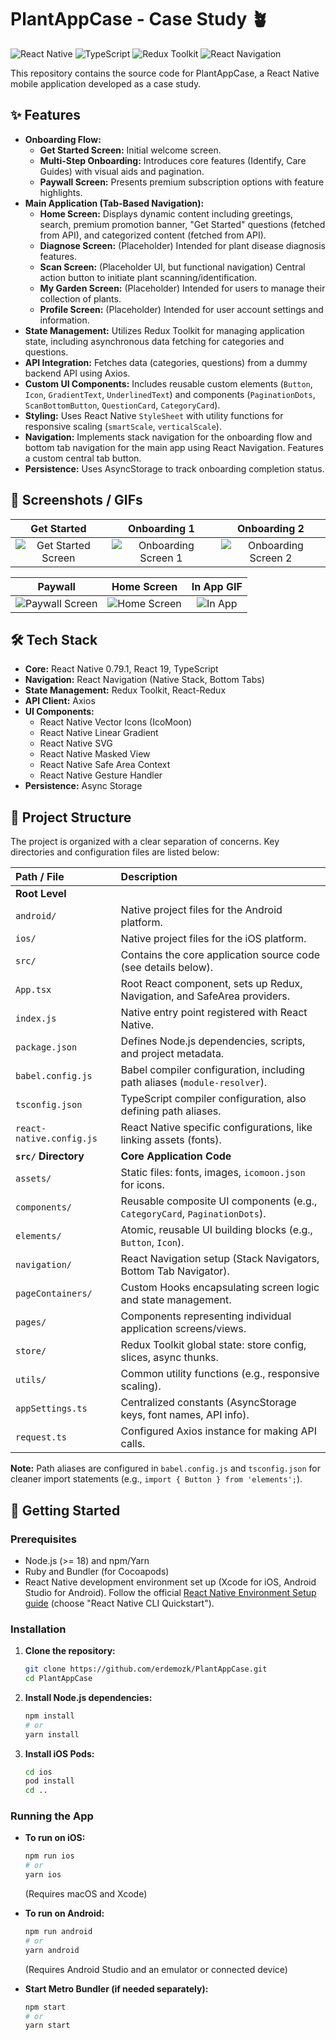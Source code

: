 # PlantAppCase - Case Study 🪴

![React Native](https://img.shields.io/badge/React%20Native-0.79.1-blue?logo=react) ![TypeScript](https://img.shields.io/badge/TypeScript-5.0.4-blue?logo=typescript) ![Redux Toolkit](https://img.shields.io/badge/Redux%20Toolkit-2.7.0-764ABC?logo=redux) ![React Navigation](https://img.shields.io/badge/React%20Navigation-7.x-blue)

This repository contains the source code for PlantAppCase, a React Native mobile application developed as a case study.

## ✨ Features

*   **Onboarding Flow:**
    *   **Get Started Screen:** Initial welcome screen.
    *   **Multi-Step Onboarding:** Introduces core features (Identify, Care Guides) with visual aids and pagination.
    *   **Paywall Screen:** Presents premium subscription options with feature highlights.
*   **Main Application (Tab-Based Navigation):**
    *   **Home Screen:** Displays dynamic content including greetings, search, premium promotion banner, "Get Started" questions (fetched from API), and categorized content (fetched from API).
    *   **Diagnose Screen:** (Placeholder) Intended for plant disease diagnosis features.
    *   **Scan Screen:** (Placeholder UI, but functional navigation) Central action button to initiate plant scanning/identification.
    *   **My Garden Screen:** (Placeholder) Intended for users to manage their collection of plants.
    *   **Profile Screen:** (Placeholder) Intended for user account settings and information.
*   **State Management:** Utilizes Redux Toolkit for managing application state, including asynchronous data fetching for categories and questions.
*   **API Integration:** Fetches data (categories, questions) from a dummy backend API using Axios.
*   **Custom UI Components:** Includes reusable custom elements (`Button`, `Icon`, `GradientText`, `UnderlinedText`) and components (`PaginationDots`, `ScanBottomButton`, `QuestionCard`, `CategoryCard`).
*   **Styling:** Uses React Native `StyleSheet` with utility functions for responsive scaling (`smartScale`, `verticalScale`).
*   **Navigation:** Implements stack navigation for the onboarding flow and bottom tab navigation for the main app using React Navigation. Features a custom central tab button.
*   **Persistence:** Uses AsyncStorage to track onboarding completion status.

## 📸 Screenshots / GIFs

| Get Started                 | Onboarding 1                | Onboarding 2                |
| :--------------------------: | :--------------------------: | :--------------------------: |
| ![Get Started Screen](readmeAssets/getStarted.png) | ![Onboarding Screen 1](readmeAssets/onboarding1.png) | ![Onboarding Screen 2](readmeAssets/onboarding2.png) |

| Paywall                     | Home Screen                 | In App GIF              |
| :--------------------------: | :--------------------------: | :--------------------------: |
| ![Paywall Screen](readmeAssets/paywall.png) | ![Home Screen](readmeAssets/home.png) | ![In App](readmeAssets/in-app.gif) |

## 🛠️ Tech Stack

*   **Core:** React Native 0.79.1, React 19, TypeScript
*   **Navigation:** React Navigation (Native Stack, Bottom Tabs)
*   **State Management:** Redux Toolkit, React-Redux
*   **API Client:** Axios
*   **UI Components:**
    *   React Native Vector Icons (IcoMoon)
    *   React Native Linear Gradient
    *   React Native SVG
    *   React Native Masked View
    *   React Native Safe Area Context
    *   React Native Gesture Handler
*   **Persistence:** Async Storage

## 📂 Project Structure

The project is organized with a clear separation of concerns. Key directories and configuration files are listed below:

| Path / File                | Description                                                              |
| :------------------------- | :----------------------------------------------------------------------- |
| **Root Level**             |                                                                          |
| `android/`                 | Native project files for the Android platform.                           |
| `ios/`                     | Native project files for the iOS platform.                               |
| `src/`                     | Contains the core application source code (see details below).           |
| `App.tsx`                  | Root React component, sets up Redux, Navigation, and SafeArea providers. |
| `index.js`                 | Native entry point registered with React Native.                         |
| `package.json`             | Defines Node.js dependencies, scripts, and project metadata.             |
| `babel.config.js`          | Babel compiler configuration, including path aliases (`module-resolver`).  |
| `tsconfig.json`            | TypeScript compiler configuration, also defining path aliases.           |
| `react-native.config.js`   | React Native specific configurations, like linking assets (fonts).         |
| **`src/` Directory**       | **Core Application Code**                                                |
| `assets/`                  | Static files: fonts, images, `icomoon.json` for icons.                   |
| `components/`              | Reusable composite UI components (e.g., `CategoryCard`, `PaginationDots`). |
| `elements/`                | Atomic, reusable UI building blocks (e.g., `Button`, `Icon`).            |
| `navigation/`              | React Navigation setup (Stack Navigators, Bottom Tab Navigator).         |
| `pageContainers/`          | Custom Hooks encapsulating screen logic and state management.            |
| `pages/`                   | Components representing individual application screens/views.            |
| `store/`                   | Redux Toolkit global state: store config, slices, async thunks.        |
| `utils/`                   | Common utility functions (e.g., responsive scaling).                     |
| `appSettings.ts`           | Centralized constants (AsyncStorage keys, font names, API info).         |
| `request.ts`               | Configured Axios instance for making API calls.                          |

**Note:** Path aliases are configured in `babel.config.js` and `tsconfig.json` for cleaner import statements (e.g., `import { Button } from 'elements';`).

## 🚀 Getting Started

### Prerequisites

*   Node.js (>= 18) and npm/Yarn
*   Ruby and Bundler (for Cocoapods)
*   React Native development environment set up (Xcode for iOS, Android Studio for Android). Follow the official [React Native Environment Setup guide](https://reactnative.dev/docs/environment-setup) (choose "React Native CLI Quickstart").

### Installation

1.  **Clone the repository:**
    ```bash
    git clone https://github.com/erdemozk/PlantAppCase.git
    cd PlantAppCase
    ```

2.  **Install Node.js dependencies:**
    ```bash
    npm install
    # or
    yarn install
    ```

3.  **Install iOS Pods:**
    ```bash
    cd ios
    pod install
    cd ..
    ```

### Running the App

*   **To run on iOS:**
    ```bash
    npm run ios
    # or
    yarn ios
    ```
    (Requires macOS and Xcode)

*   **To run on Android:**
    ```bash
    npm run android
    # or
    yarn android
    ```
    (Requires Android Studio and an emulator or connected device)

*   **Start Metro Bundler (if needed separately):**
    ```bash
    npm start
    # or
    yarn start
    ```
